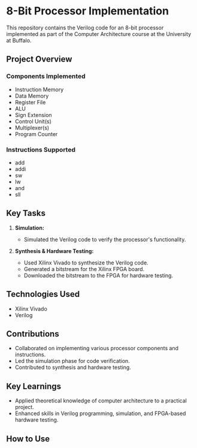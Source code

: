 # 8-Bit Processor Implementation

This repository contains the Verilog code for an 8-bit processor implemented as part of the Computer Architecture course at the University at Buffalo.

## Project Overview

### Components Implemented
- Instruction Memory
- Data Memory
- Register File
- ALU
- Sign Extension
- Control Unit(s)
- Multiplexer(s)
- Program Counter

### Instructions Supported
- add
- addi
- sw
- lw
- and
- sll

## Key Tasks

1. **Simulation:**
   - Simulated the Verilog code to verify the processor's functionality.

2. **Synthesis & Hardware Testing:**
   - Used Xilinx Vivado to synthesize the Verilog code.
   - Generated a bitstream for the Xilinx FPGA board.
   - Downloaded the bitstream to the FPGA for hardware testing.

## Technologies Used
- Xilinx Vivado
- Verilog

## Contributions

- Collaborated on implementing various processor components and instructions.
- Led the simulation phase for code verification.
- Contributed to synthesis and hardware testing.

## Key Learnings

- Applied theoretical knowledge of computer architecture to a practical project.
- Enhanced skills in Verilog programming, simulation, and FPGA-based hardware testing.

## How to Use

